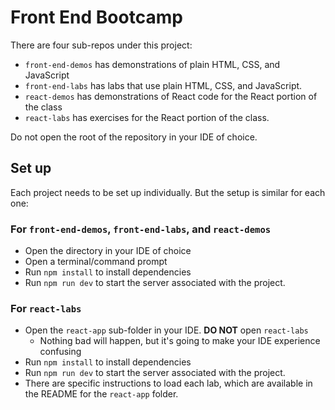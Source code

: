# Front End Bootcamp

There are four sub-repos under this project:

- `front-end-demos` has demonstrations of plain HTML, CSS, and JavaScript
- `front-end-labs` has labs that use plain HTML, CSS, and JavaScript.
- `react-demos` has demonstrations of React code for the React portion of the class
- `react-labs` has exercises for the React portion of the class.

Do not open the root of the repository in your IDE of choice.

## Set up

Each project needs to be set up individually. But the setup is similar for each one:

### For `front-end-demos`, `front-end-labs`, and `react-demos`

- Open the directory in your IDE of choice
- Open a terminal/command prompt
- Run `npm install` to install dependencies
- Run `npm run dev` to start the server associated with the project.

### For `react-labs`

- Open the `react-app` sub-folder in your IDE. **DO NOT** open `react-labs`
  - Nothing bad will happen, but it's going to make your IDE experience confusing
- Run `npm install` to install dependencies
- Run `npm run dev` to start the server associated with the project.
- There are specific instructions to load each lab, which are available in the README for the `react-app` folder.
